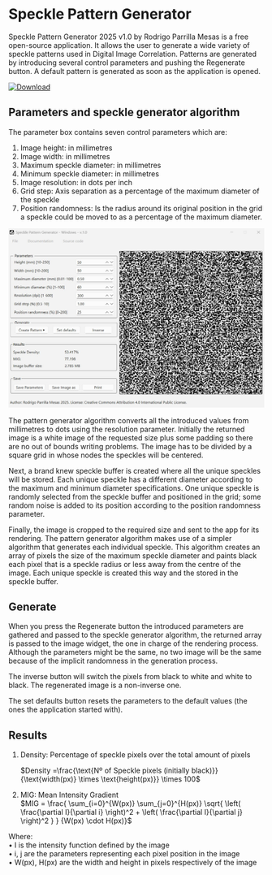 # Speckle Pattern Generator
Speckle Pattern Generator 2025 v1.0 by Rodrigo Parrilla Mesas is a free open-source application. It allows the user to generate a wide variety of speckle patterns used in Digital Image Correlation. 
Patterns are generated by introducing several control parameters and pushing the Regenerate button. A default pattern is generated as soon as the application is opened. 

[![Download](https://img.shields.io/badge/Download-Latest_Release-blue?style=for-the-badge&logo=github)](https://github.com/rodrigoparri/Speckle_Pattern_Generator/SetUp_Speckle_Pattern_Generator.exe)


## Parameters and speckle generator algorithm
The parameter box contains seven control parameters which are:
1.	Image height: in millimetres
2.	Image width: in millimetres
3.	Maximum speckle diameter: in millimetres
4.	Minimum speckle diameter: in millimetres
5.	Image resolution: in dots per inch
6.	Grid step: Axis separation as a percentage of the maximum diameter of the speckle
7.	Position randomness: Is the radius around its original position in the grid a speckle could be moved to as a percentage of the maximum diameter.

![GUI.jpg](Readme_images/GUI.jpg)

The pattern generator algorithm converts all the introduced values from millimetres to dots using the resolution parameter. Initially the returned image is a white image of the requested size plus some padding so there are no out of bounds writing problems. The image has to be divided by a square grid in whose nodes the speckles will be centered.
 
Next, a brand knew speckle buffer is created where all the unique speckles will be stored. Each unique speckle has a different diameter according to the maximum and minimum diameter specifications. One unique speckle is randomly selected from the speckle buffer and positioned in the grid; some random noise is added to its position according to the position randomness parameter.

Finally, the image is cropped to the required size and sent to the app for its rendering.
The pattern generator algorithm makes use of a simpler algorithm that generates each individual speckle. This algorithm creates an array of pixels the size of the maximum speckle diameter and paints black each pixel that is a speckle radius or less away from the centre of the image. Each unique speckle is created this way and the stored in the speckle buffer.

## Generate
When you press the Regenerate button the introduced parameters are gathered and passed to the speckle generator algorithm, the returned array is passed to the image widget, the one in charge of the rendering process. Although the parameters might be the same, no two image will be the same because of the implicit randomness in the generation process.

The inverse button will switch the pixels from black to white and white to black. The regenerated image is a non-inverse one.

The set defaults button resets the parameters to the default values (the ones the application started with).

## Results
1. Density: Percentage of speckle pixels over the total amount of pixels  

    $Density =\frac{\text{Nº of Speckle pixels (initially black)}}{\text{width(px)} \times \text{height(px)}} \times 100$

2. MIG: Mean Intensity Gradient  
$MIG = \frac{ \sum_{i=0}^{W(px)} \sum_{j=0}^{H(px)} 
\sqrt{ \left( \frac{\partial I}{\partial i} \right)^2 + \left( \frac{\partial I}{\partial j} \right)^2 } }
{W(px) \cdot H(px)}$

Where:  
• I is the intensity function defined by the image  
• i, j are the parameters representing each pixel position in the image  
• W(px), H(px) are the width and height in pixels respectively of the image


